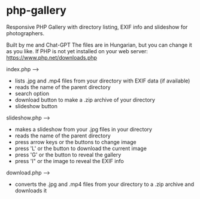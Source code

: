 # php-gallery
Responsive PHP Gallery with directory listing, EXIF info and slideshow for photographers.


Built by me and Chat-GPT
The files are in Hungarian, but you can change it as you like.
If PHP is not yet installed on your web server: https://www.php.net/downloads.php


index.php -->
- lists .jpg and .mp4 files from your directory with EXIF data (if available)
- reads the name of the parent directory
- search option
- download button to make a .zip archive of your directory
- slideshow button

slideshow.php -->
- makes a slideshow from your .jpg files in your directory
- reads the name of the parent directory
- press arrow keys or the buttons to change image
- press 'L' or the button to download the current image
- press 'G' or the button to reveal the gallery
- press 'I" or the image to reveal the EXIF info

download.php -->
- converts the .jpg and .mp4 files from your directory to a .zip archive and downloads it
